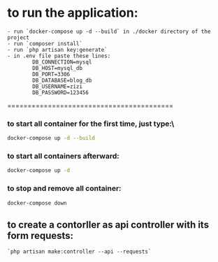# to run the application:
    - run `docker-compose up -d --build` in ./docker directory of the project
    - run `composer install`
    - run `php artisan key:generate`
    - in .env file paste these lines:
            DB_CONNECTION=mysql
            DB_HOST=mysql_db
            DB_PORT=3306
            DB_DATABASE=blog_db
            DB_USERNAME=zizi
            DB_PASSWORD=123456



=========================================

### to start all container for the first time, just type:\

```bash
docker-compose up -d --build
```

### to start all containers afterward:

```bash
docker-compose up -d
```

### to stop and remove all container:
```bash
docker-compose down
```



## to create a contorller as api controller with its form requests:
    `php artisan make:controller --api --requests`


